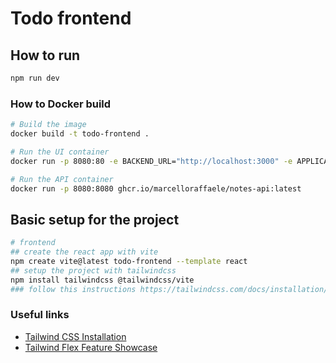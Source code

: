 # Todo frontend

## How to run
```bash
npm run dev
```

### How to Docker build
```bash
# Build the image
docker build -t todo-frontend .

# Run the UI container
docker run -p 8080:80 -e BACKEND_URL="http://localhost:3000" -e APPLICATIONINSIGHTS_CONNECTION_STRING="InstrumentationKey=..." -e APP_NAME="todo-app-frontend" todo-frontend

# Run the API container
docker run -p 8080:8080 ghcr.io/marcelloraffaele/notes-api:latest
```

## Basic setup for the project
```bash
# frontend
## create the react app with vite
npm create vite@latest todo-frontend --template react
## setup the project with tailwindcss
npm install tailwindcss @tailwindcss/vite
### follow this instructions https://tailwindcss.com/docs/installation/using-vite
```
### Useful links
- [Tailwind CSS Installation](https://tailwindcss.com/docs/installation/using-vite)
- [Tailwind Flex Feature Showcase](https://tailwindflex.com/@alok/feature-showcase)
